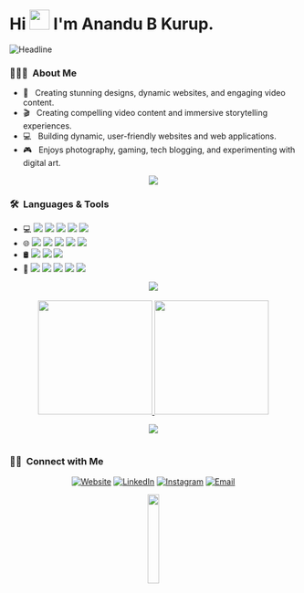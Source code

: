 
<h1>Hi <img src="https://media.giphy.com/media/hvRJCLFzcasrR4ia7z/giphy.gif" width="35"> I'm Anandu B Kurup.</h1>
<div>
        <img src="https://readme-typing-svg.herokuapp.com?color=%230062D1&size=32&&&width=600&height=50&lines=Graphics+Designer;Video+Editor;Web+Developer" alt="Headline"/>
    </div>  
<h3> 👨🏻‍💻 &nbsp;About Me </h3>

- 🎨 &nbsp; Creating stunning designs, dynamic websites, and engaging video content.
- 🎬 &nbsp; Creating compelling video content and immersive storytelling experiences.
- 💻 &nbsp; Building dynamic, user-friendly websites and web applications.
- 🎮 &nbsp; Enjoys photography, gaming, tech blogging, and experimenting with digital art.
 <p  align="center">
<img src="https://user-images.githubusercontent.com/73097560/115834477-dbab4500-a447-11eb-908a-139a6edaec5c.gif">             
<br>
<h3> 🛠 &nbsp;Languages & Tools</h3>

- 💻 <img src="https://img.shields.io/badge/c++%20-%2300599C.svg?&style=flat&logo=c%2B%2B&ogoColor=white"/> <img src="https://img.shields.io/badge/c%23%20-%23239120.svg?&style=flat&logo=c-sharp&logoColor=white"/> <img src="https://img.shields.io/badge/java-%23ED8B00.svg?&style=flat&logo=java&logoColor=white"/> <img src="https://img.shields.io/badge/lua-%232C2D72.svg?&style=flat&logo=lua&logoColor=white"/> <img src="https://img.shields.io/badge/c-%23A8B9CC.svg?&style=flat&logo=c&logoColor=white"/>
- 🌐 <img src="https://img.shields.io/badge/html5%20-%23E34F26.svg?&style=flat&logo=html5&logoColor=white"/> <img src="https://img.shields.io/badge/css3%20-%231572B6.svg?&style=flat&logo=css3&logoColor=white"/> <img src="https://img.shields.io/badge/javascript%20-%23323330.svg?&style=flat&logo=javascript&logoColor=%23F7DF1E"/> <img src="https://img.shields.io/badge/node.js%20-%2343853D.svg?&style=flat&logo=node.js&logoColor=white"/> <img src="https://img.shields.io/badge/php%20-%23777BB4.svg?&style=flat&logo=php&logoColor=white"/>
- 🛢 <img src="https://img.shields.io/badge/mysql-%2300f.svg?&style=flat&logo=mysql&logoColor=white"/> <img src="https://img.shields.io/badge/MongoDB-%234ea94b.svg?&style=flat&logo=mongodb&logoColor=white"/> <img src="https://img.shields.io/badge/firebase-%23FFCA28.svg?&style=flat&logo=firebase&logoColor=white"/>
- 🎨 <img src="https://img.shields.io/badge/adobe%20photoshop%20-%2331A8FF.svg?&style=flat&logo=adobe%20photoshop&logoColor=white"/> <img src="https://img.shields.io/badge/adobe%20after%20effects%20-%23BB4B9C.svg?&style=flat&logo=adobe%20after%20effects&logoColor=white"/> <img src="https://img.shields.io/badge/adobe%20premiere%20pro%20-%2300F.svg?&style=flat&logo=adobe%20premiere%20pro&logoColor=white"/> <img src="https://img.shields.io/badge/adobe%20illustrator%20-%23FF9A00.svg?&style=flat&logo=adobe%20illustrator&logoColor=white"/> <img src="https://img.shields.io/badge/figma%20-%23F24E1E.svg?&style=flat&logo=figma&logoColor=white"/>

 <p  align="center">
<img src="https://user-images.githubusercontent.com/73097560/115834477-dbab4500-a447-11eb-908a-139a6edaec5c.gif">             
<br> 
<br> 
<a href="https://github.com/AnanduB13">
  <img height="200em" src="https://github-readme-stats.vercel.app/api?username=AnanduB13&theme=tokyonight&show_icons=true" />
  <img height="200em" src="https://github-readme-stats.vercel.app/api/top-langs/?username=AnanduB13&theme=tokyonight&layout=compact" />
</a>
 <p  align="center">
<img src="https://user-images.githubusercontent.com/73097560/115834477-dbab4500-a447-11eb-908a-139a6edaec5c.gif">             
<br> 
<br/>

<h3> 🤝🏻 &nbsp;Connect with Me </h3>

<p align="center">
<a href="https://anandu-portfolio.netlify.app/"><img alt="Website" src="https://img.shields.io/badge/Website-anandu-portfolio.netlify.app-blue?style=flat-square&logo=google-chrome"></a>
<a href="https://www.linkedin.com/in/anandu-kurup-48386824a/"><img alt="LinkedIn" src="https://img.shields.io/badge/LinkedIn-Anandu B Kurup-blue?style=flat-square&logo=linkedin"></a>
<a href="https://www.instagram.com/bfr.evren/"><img alt="Instagram" src="https://img.shields.io/badge/Instagram-bfr.evren-blue?style=flat-square&logo=instagram"></a>
<a href="mailto:anandubk13@gmail.com"><img alt="Email" src="https://img.shields.io/badge/Email-anandubk13@gmail.com-blue?style=flat-square&logo=gmail"></a>
</p>

<p align="center"">
<img src="https://media.giphy.com/media/jpVnC65DmYeyRL4LHS/giphy.gif" width="20%">
</p>
